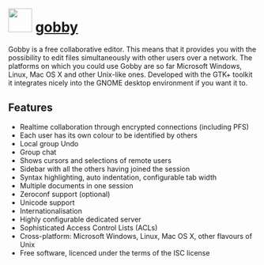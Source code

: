 ﻿# <img src="https://cdn.rawgit.com/chocolatey/chocolatey-coreteampackages/74185247d8733e647a66959c185695c3dd5d4165/icons/gobby.png" width="48" height="48"/> [gobby](https://chocolatey.org/packages/gobby)


Gobby is a free collaborative editor. This means that it
provides you with the possibility to edit files simultaneously
with other users over a network. The platforms on which you could use
Gobby are so far Microsoft Windows, Linux, Mac OS X and other
Unix-like ones. Developed with the GTK+ toolkit it integrates
nicely into the GNOME desktop environment if you want it to.

## Features

* Realtime collaboration through encrypted connections (including PFS)
* Each user has its own colour to be identified by others
* Local group Undo
* Group chat
* Shows cursors and selections of remote users
* Sidebar with all the others having joined the session
* Syntax highlighting, auto indentation, configurable tab
width
* Multiple documents in one session
* Zeroconf support (optional)
* Unicode support
* Internationalisation
* Highly configurable dedicated server
* Sophisticated Access Control Lists (ACLs)
* Cross-platform: Microsoft Windows, Linux, Mac OS X, other
flavours of Unix
* Free software, licenced under the terms of the ISC license

